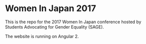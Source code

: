 # Women In Japan 2017

This is the repo for the 2017 Women In Japan conference hosted by Students Advocating for Gender Equality (SAGE). 

The website is running on Angular 2. 
